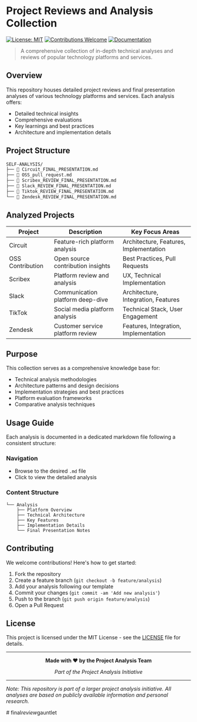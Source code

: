# Project Reviews and Analysis Collection

[![License: MIT](https://img.shields.io/badge/License-MIT-yellow.svg)](https://opensource.org/licenses/MIT)
[![Contributions Welcome](https://img.shields.io/badge/contributions-welcome-brightgreen.svg?style=flat)](CONTRIBUTING.md)
[![Documentation](https://img.shields.io/badge/docs-up%20to%20date-green.svg)](README.md)

> A comprehensive collection of in-depth technical analyses and reviews of popular technology platforms and services.

## Overview

This repository houses detailed project reviews and final presentation analyses of various technology platforms and services. Each analysis offers:

- Detailed technical insights
- Comprehensive evaluations
- Key learnings and best practices
- Architecture and implementation details

## Project Structure

```bash
SELF-ANALYSIS/
├── 🔄 Circuit_FINAL_PRESENTATION.md
├── 🤝 OSS_pull_request.md
├── 📝 Scribex_REVIEW_FINAL_PRESENTATION.md
├── 💬 Slack_REVIEW_FINAL_PRESENTATION.md
├── 🎥 Tiktok_REVIEW_FINAL_PRESENTATION.md
└── 🎯 Zendesk_REVIEW_FINAL_PRESENTATION.md
```

## Analyzed Projects

| Project | Description | Key Focus Areas |
|---------|-------------|----------------|
| Circuit | Feature-rich platform analysis | Architecture, Features, Implementation |
| OSS Contribution | Open source contribution insights | Best Practices, Pull Requests |
| Scribex | Platform review and analysis | UX, Technical Implementation |
| Slack | Communication platform deep-dive | Architecture, Integration, Features |
| TikTok | Social media platform analysis | Technical Stack, User Engagement |
| Zendesk | Customer service platform review | Features, Integration, Implementation |

## Purpose

This collection serves as a comprehensive knowledge base for:

- Technical analysis methodologies
- Architecture patterns and design decisions
- Implementation strategies and best practices
- Platform evaluation frameworks
- Comparative analysis techniques

## Usage Guide

Each analysis is documented in a dedicated markdown file following a consistent structure:

### Navigation
- Browse to the desired `.md` file
- Click to view the detailed analysis

### Content Structure
```
└── Analysis
    ├── Platform Overview
    ├── Technical Architecture
    ├── Key Features
    ├── Implementation Details
    └── Final Presentation Notes
```

## Contributing

We welcome contributions! Here's how to get started:

1. Fork the repository
2. Create a feature branch (`git checkout -b feature/analysis`)
3. Add your analysis following our template
4. Commit your changes (`git commit -am 'Add new analysis'`)
5. Push to the branch (`git push origin feature/analysis`)
6. Open a Pull Request

## License

This project is licensed under the MIT License - see the [LICENSE](LICENSE) file for details.

---

<div align="center">

**Made with ♥ by the Project Analysis Team**

*Part of the Project Analysis Initiative*

</div>

---

*Note: This repository is part of a larger project analysis initiative. All analyses are based on publicly available information and personal research.*

#   f i n a l _ r e v i e w _ g a u n t l e t 
 
 